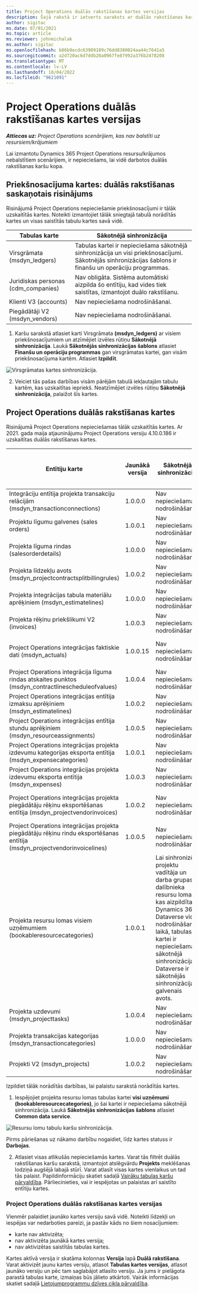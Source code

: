 ```yaml
---
title: Project Operations duālās rakstīšanas kartes versijas
description: Šajā rakstā ir ietverts saraksts ar duālās rakstīšanas kartēm, kas ir nepieciešamas Dynamics 365 Project Operations.
author: sigitac
ms.date: 07/01/2021
ms.topic: article
ms.reviewer: johnmichalak
ms.author: sigitac
ms.openlocfilehash: b86b9ecdc63989189c76dd8380024aa44c7641a5
ms.sourcegitcommit: a2d720ac6d7ddb20a0967fe87992a376b2478208
ms.translationtype: MT
ms.contentlocale: lv-LV
ms.lasthandoff: 10/04/2022
ms.locfileid: "9621091"
---
```

# <a name="project-operations-dual-write-map-versions"></a>Project Operations duālās rakstīšanas kartes versijas

_**Attiecas uz:** Project Operations scenārijiem, kas nav balstīti uz resursiem/krājumiem_

Lai izmantotu Dynamics 365 Project Operations resursu/krājumos nebalstītiem scenārijiem, ir nepieciešams, lai vidē darbotos duālās rakstīšanas karšu kopa. 

## <a name="prerequisite-maps-dual-write-orchestration-solution"></a>Priekšnosacījuma kartes: duālās rakstīšanas saskaņotais risinājums

Risinājumā Project Operations nepieciešamie priekšnosacījumi ir tālāk uzskaitītās kartes. Noteikti izmantojiet tālāk sniegtajā tabulā norādītās kartes un visas saistītās tabulu kartes savā vidē.

| Tabulas karte | Sākotnējā sinhronizācija |
| --- | --- |
| Virsgrāmata (msdyn_ledgers) | Tabulas kartei ir nepieciešama sākotnējā sinhronizācija un visi priekšnosacījumi. Sākotnējās sinhronizācijas šablons ir finanšu un operāciju programmas. |
| Juridiskas personas (cdm_companies) | Nav obligāta. Sistēma automātiski aizpilda šo entītiju, kad vides tiek saistītas, izmantojot duālo rakstīšanu. |
| Klienti V3 (accounts) | Nav nepieciešama nodrošināšanai. |
| Piegādātāji V2 (msdyn_vendors) | Nav nepieciešama nodrošināšanai. |

1. Karšu sarakstā atlasiet karti Virsgrāmata **(msdyn\_ledgers)** ar visiem priekšnosacījumiem un atzīmējiet izvēles rūtiņu **Sākotnējā sinhronizācija**. Laukā **Sākotnējās sinhronizācijas šablons** atlasiet **Finanšu un operāciju programmas** gan virsgrāmatas kartei, gan visām priekšnosacījuma kartēm. Atlasiet **Izpildīt**.

![Virsgrāmatas kartes sinhronizācija.](media/DW6.png)

2. Veiciet tās pašas darbības visām pārējām tabulā iekļautajām tabulu kartēm, kas uzskaitītas iepriekš. Neatzīmējiet izvēles rūtiņu **Sākotnējā sinhronizācija**, palaižot šīs kartes.

## <a name="project-operations-dual-write-maps"></a>Project Operations duālās rakstīšanas kartes

Risinājumā Project Operations nepieciešamas tālāk uzskaitītās kartes. Ar 2021. gada maija atjauninājumu Project Operations versiju 4.10.0.186 ir uzskaitītas duālās rakstīšanas kartes.

| Entītiju karte | Jaunākā versija | Sākotnējā sinhronizācija | Vajadzīgā Dynamics 365 Finance versija |
| --- | --- | --- | --- |
| Integrāciju entītija projekta transakciju relācijām (msdyn\_transactionconnections) | 1.0.0.0 | Nav nepieciešama nodrošināšanai. ||
| Projektu līgumu galvenes (sales orders) | 1.0.0.1 | Nav nepieciešama nodrošināšanai. ||
| Projekta līguma rindas (salesorderdetails) | 1.0.0.0 | Nav nepieciešama nodrošināšanai. ||
| Projekta līdzekļu avots (msdyn_projectcontractsplitbillingrules) | 1.0.0.2 | Nav nepieciešama nodrošināšanai. ||
| Projekta integrācijas tabula materiālu aprēķiniem (msdyn\_estimatelines) | 1.0.0.0 | Nav nepieciešama nodrošināšanai. ||
| Projekta rēķinu priekšlikumi V2 (invoices) | 1.0.0.3 | Nav nepieciešama nodrošināšanai. ||
| Project Operations integrācijas faktiskie dati (msdyn_actuals) | 1.0.0.15 | Nav nepieciešama nodrošināšanai. |10.0.29 vai jaunāka versija|
| Project Operations integrācija līguma rindas atskaites punktos (msdyn_contractlinescheduleofvalues) | 1.0.0.4 | Nav nepieciešama nodrošināšanai. ||
| Project Operations integrācijas entītija izmaksu aprēķiniem (msdyn_estimatelines) | 1.0.0.2 | Nav nepieciešama nodrošināšanai. ||
| Project Operations integrācijas entītija stundu aprēķiniem (msdyn_resourceassignments) | 1.0.0.5 | Nav nepieciešama nodrošināšanai. ||
| Project Operations integrācijas projekta izdevumu kategorijas eksporta entītija (msdyn_expensecategories) | 1.0.0.1 | Nav nepieciešama nodrošināšanai. ||
| Project Operations integrācijas projekta izdevumu eksporta entītija (msdyn_expenses) | 1.0.0.3 | Nav nepieciešama nodrošināšanai. ||
| Project Operations integrācijas projekta piegādātāju rēķinu eksportēšanas entītija (msdyn_projectvendorinvoices) | 1.0.0.2 | Nav nepieciešama nodrošināšanai. |10.0.29 vai jaunāka versija|
| Project Operations integrācijas projekta piegādātāju rēķinu rindu eksportēšanas entītija (msdyn_projectvendorinvoicelines) | 1.0.0.5 | Nav nepieciešama nodrošināšanai. | 10.0.29 vai jaunāka versija |
| Projekta resursu lomas visiem uzņēmumiem (bookableresourcecategories) | 1.0.0.1 | Lai sinhronizētu projektu vadītāja un darba grupas dalībnieka resursu lomas, kas aizpildītas Dynamics 365 Dataverse vidē nodrošināšanas laikā, tabulas kartei ir nepieciešama sākotnējā sinhronizācija. Dataverse ir sākotnējās sinhronizācijas galvenais avots. ||
| Projekta uzdevumi (msdyn_projecttasks) | 1.0.0.4 | Nav nepieciešama nodrošināšanai. ||
| Projekta transakcijas kategorijas (msdyn_transactioncategories) | 1.0.0.0 | Nav nepieciešama nodrošināšanai. ||
| Projekti V2 (msdyn_projects) | 1.0.0.2 | Nav nepieciešama nodrošināšanai. ||

Izpildiet tālāk norādītās darbības, lai palaistu sarakstā norādītās kartes.

1. Iespējojiet projekta resursu lomas tabulas kartei **visi uzņēmumi (bookableresourcecategories)**, jo šai kartei ir nepieciešama sākotnējā sinhronizācija. Laukā **Sākotnējās sinhronizācijas šablons** atlasiet **Common data service**. 

 ![Resursu lomu tabulu karšu sinhronizācija.](media/6ResourceInitialSync.jpg)

 Pirms pāriešanas uz nākamo darbību nogaidiet, līdz kartes statuss ir **Darbojas**.

2. Atlasiet visas atlikušās nepieciešamās kartes. Varat tās filtrēt duālās rakstīšanas karšu sarakstā, izmantojot atslēgvārdu **Projekts** meklēšanas lodziņā augšējā labajā stūrī. Varat atlasīt visas kartes vienlaikus un tad tās palaist. Papildinformāciju skatiet sadaļā [Vairāku tabulas karšu pārvaldība](/dynamics365/fin-ops-core/dev-itpro/data-entities/dual-write/multiple-entity-maps). Pārliecinieties, vai ir iespējotas un palaistas arī saistīto entītiju kartes.

### <a name="project-operations-dual-write-map-versions"></a>Project Operations duālās rakstīšanas kartes versijas

Vienmēr palaidiet jaunāko kartes versiju savā vidē. Noteikti līdzekļi un iespējas var nedarboties pareizi, ja pastāv kāds no šiem nosacījumiem:

- karte nav aktivizēta;
- nav aktivizēta jaunākā kartes versija; 
- nav aktivizētas saistītās tabulas kartes.

Kartes aktīvā versija ir skatāma kolonnas **Versija** lapā **Duālā rakstīšana**. Varat aktivizēt jaunu kartes versiju, atlasot **Tabulas kartes versijas**, atlasot jaunāko versiju un pēc tam saglabājot atlasīto versiju. Ja jums ir pielāgota parastā tabulas karte, izmaiņas būs jālieto atkārtoti. Vairāk informācijas skatiet sadaļā [Lietojumprogrammu dzīves cikla pārvaldība](/dynamics365/fin-ops-core/dev-itpro/data-entities/dual-write/app-lifecycle-management).
